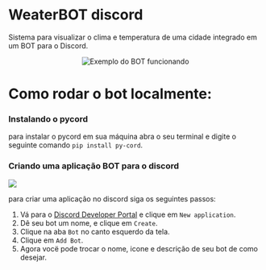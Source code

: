 # WeaterBOT discord
Sistema para visualizar o clima e temperatura de uma cidade integrado em um BOT para o Discord.

<p align="center">
    <img src="https://media.discordapp.net/attachments/1150272954005979156/1150576635683291188/Captura_de_tela_de_2023-09-10_18-20-48.png?width=350&height=678" alt="Exemplo do BOT funcionando">
</p>

# Como rodar o bot localmente:

### Instalando o pycord
para instalar o pycord em sua máquina abra o seu terminal e digite o seguinte comando
```pip install py-cord```.

### Criando uma aplicação BOT para o discord

![](https://gblobscdn.gitbook.com/assets%2F-MjPk-Yu4sOq8KGrr_yG%2F-MjdW3OQnwUhacopqSWw%2F-Mjd_-mxrJCrzmaXrAg8%2Fimage.png?alt=media&token=b8e2ae6c-2290-4d37-ad7c-eb412f3fb00e)

para criar uma aplicação no discord siga os seguintes passos:
1. Vá para o [Discord Developer Portal](https://discord.com/developers/applications) e clique em ```New application```.
2. Dê seu bot um nome, e clique em ```Create```.
3. Clique na aba ```Bot``` no canto esquerdo da tela.
4. Clique em ```Add Bot```.
5. Agora vocë pode trocar o nome, icone e descrição de seu bot de como desejar.
